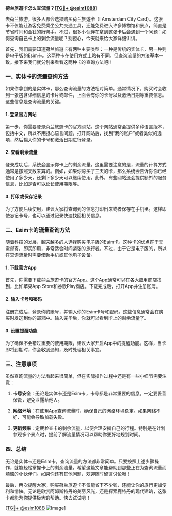 **荷兰旅遊卡怎么查流量？[[TG💪+ @esim1088](https://t.me/s/esim1088)]**

去荷兰旅游，很多人都会选择购买荷兰旅遊卡（I Amsterdam City Card）。这张卡不仅能让游客免费乘坐公共交通工具，还能免费进入许多博物馆和景点，简直是节省时间和金钱的好帮手。不过，很多小伙伴在拿到这张卡后会遇到一个问题：如何查询自己卡上的剩余流量呢？别担心，今天就来给大家详细讲讲。

首先，我们需要知道荷兰旅遊卡有两种主要类型：一种是传统的实体卡，另一种则是电子版的Esim卡。这两种卡在使用方式上略有不同，但查询流量的方法基本一致。接下来我们就分别来看看这两种卡的查询方法吧！

### 一、实体卡的流量查询方法

如果你拿到的是实体卡，那么查询流量的方法相对简单。通常情况下，购买时会收到一张包含详细信息的卡片或邮件，上面会有你的卡号以及激活日期等重要信息。这些信息是查询流量的关键。

#### 1. 登录官方网站
第一步，你需要登录荷兰旅遊卡的官方网站。这个网站通常会提供多种语言版本，包括中文，所以不用担心语言问题。打开网站后，找到“我的账户”或者类似的选项，然后输入你的卡号和激活日期进行登录。

#### 2. 查看剩余流量
登录成功后，系统会显示你卡上的剩余流量。这里需要注意的是，流量的计算方式通常是按照天数来算的。例如，如果你购买了三天的卡，那么系统会告诉你你已经使用了多少天，还剩下多少天可以继续使用。此外，有些网站还会提供额外的服务信息，比如是否可以延长使用期限等。

#### 3. 打印或保存记录
为了方便后续使用，建议大家将查询到的信息打印出来或者保存在手机里。这样即使忘记卡号，也可以通过记录快速找回相关信息。

### 二、Esim卡的流量查询方法

随着科技的发展，越来越多的人选择购买电子版的Esim卡。这种卡的优点在于无需邮寄，即买即用，非常适合时间紧张的旅行者。不过，由于它是电子版的，所以在查询流量时需要借助手机或其他电子设备。

#### 1. 下载官方App
首先，你需要下载荷兰旅遊卡的官方App。这个App通常可以在各大应用商店找到，比如苹果App Store和谷歌Play商店。下载完成后，打开App并注册账号。

#### 2. 输入卡号和密码
注册完成后，登录你的账号，并输入你的Esim卡号和密码。这些信息通常会在购买时发送到你的邮箱中。输入完毕后，你就可以看到卡上的剩余流量了。

#### 3. 设置提醒功能
为了确保不会错过重要的使用期限，建议大家开启App中的提醒功能。这样，当卡即将到期时，你会收到通知，及时处理相关事宜。

### 三、注意事项

虽然查询流量的方法看起来很简单，但在实际操作过程中还是有一些小细节需要注意：

1. **卡号安全**：无论是实体卡还是Esim卡，卡号都是非常重要的信息。一定要妥善保管，避免泄露给他人。
   
2. **网络环境**：在使用App查询流量时，确保自己的网络环境稳定。如果网络不好，可能会导致加载失败。

3. **更新频率**：定期检查卡的剩余流量，以便合理安排自己的行程。特别是在计划参观多个景点时，提前了解流量情况可以帮助你更好地规划时间。

### 四、总结

无论是实体卡还是Esim卡，查询流量的方法都非常简单。只要按照上述步骤操作，就能轻松掌握卡上的剩余流量。希望这篇文章能帮助到那些正在为查询流量而烦恼的小伙伴们。如果你还有其他问题，欢迎随时留言讨论哦！

最后，再次提醒大家，购买荷兰旅遊卡不仅能省下不少钱，还能让你的旅行更加便利和愉快。无论是欣赏阿姆斯特丹的美丽风光，还是探索鹿特丹的现代建筑，这张卡都能为你提供极大的帮助。快去试试吧！

[[TG💪+ @esim1088](https://t.me/s/esim1088) ![Image](https://i.postimg.cc/4NQfJmqS/Snipaste-2025-05-13-00-14-12.png)]